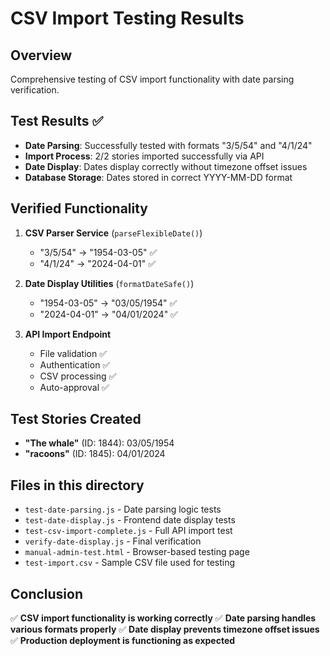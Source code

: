 # CSV Import Testing Results

## Overview
Comprehensive testing of CSV import functionality with date parsing verification.

## Test Results ✅
- **Date Parsing**: Successfully tested with formats "3/5/54" and "4/1/24"
- **Import Process**: 2/2 stories imported successfully via API
- **Date Display**: Dates display correctly without timezone offset issues
- **Database Storage**: Dates stored in correct YYYY-MM-DD format

## Verified Functionality
1. **CSV Parser Service** (`parseFlexibleDate()`)
   - "3/5/54" → "1954-03-05" ✅
   - "4/1/24" → "2024-04-01" ✅

2. **Date Display Utilities** (`formatDateSafe()`)
   - "1954-03-05" → "03/05/1954" ✅  
   - "2024-04-01" → "04/01/2024" ✅

3. **API Import Endpoint**
   - File validation ✅
   - Authentication ✅
   - CSV processing ✅
   - Auto-approval ✅

## Test Stories Created
- **"The whale"** (ID: 1844): 03/05/1954
- **"racoons"** (ID: 1845): 04/01/2024

## Files in this directory
- `test-date-parsing.js` - Date parsing logic tests
- `test-date-display.js` - Frontend date display tests  
- `test-csv-import-complete.js` - Full API import test
- `verify-date-display.js` - Final verification
- `manual-admin-test.html` - Browser-based testing page
- `test-import.csv` - Sample CSV file used for testing

## Conclusion
✅ **CSV import functionality is working correctly**
✅ **Date parsing handles various formats properly** 
✅ **Date display prevents timezone offset issues**
✅ **Production deployment is functioning as expected**